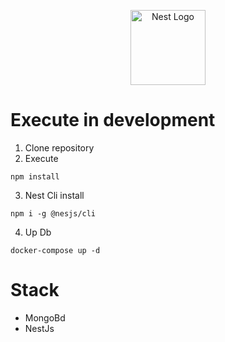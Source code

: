 <p align="center">
  <a href="http://nestjs.com/" target="blank"><img src="https://nestjs.com/img/logo-small.svg" width="120" alt="Nest Logo" /></a>
</p>

# Execute in development

1. Clone repository
2. Execute 
```
npm install

```
3.  Nest Cli install
```
npm i -g @nesjs/cli

```
4. Up Db
```
docker-compose up -d
```

# Stack
* MongoBd
* NestJs

